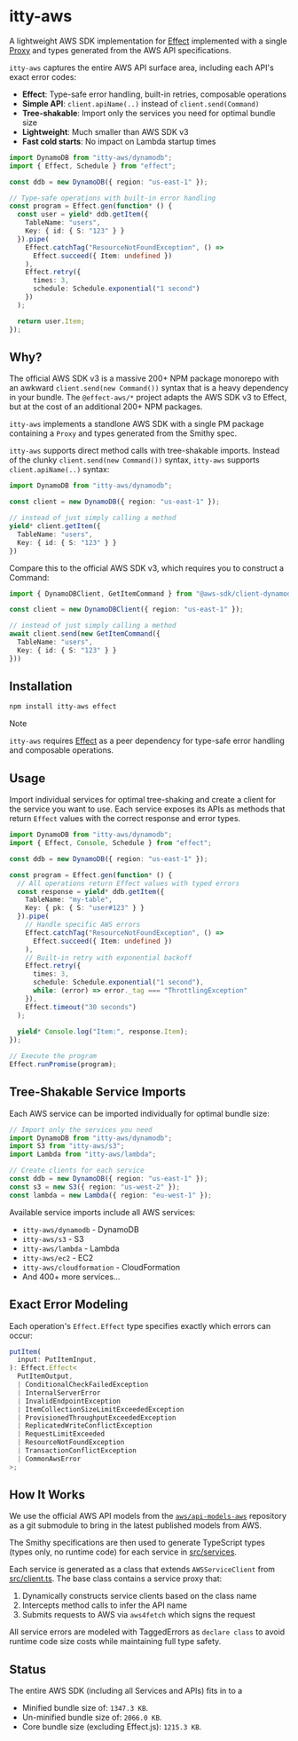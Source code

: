 # itty-aws

A lightweight AWS SDK implementation for [Effect](https://effect.website) implemented with a single [Proxy](https://developer.mozilla.org/en-US/docs/Web/JavaScript/Reference/Global_Objects/Proxy) and types generated from the AWS API specifications. 

`itty-aws` captures the entire AWS API surface area, including each API's exact error codes:

- **Effect**: Type-safe error handling, built-in retries, composable operations
- **Simple API**: `client.apiName(..)` instead of `client.send(Command)`
- **Tree-shakable**: Import only the services you need for optimal bundle size
- **Lightweight**: Much smaller than AWS SDK v3
- **Fast cold starts**: No impact on Lambda startup times

```ts
import DynamoDB from "itty-aws/dynamodb";
import { Effect, Schedule } from "effect";

const ddb = new DynamoDB({ region: "us-east-1" });

// Type-safe operations with built-in error handling
const program = Effect.gen(function* () {
  const user = yield* ddb.getItem({
    TableName: "users",
    Key: { id: { S: "123" } }
  }).pipe(
    Effect.catchTag("ResourceNotFoundException", () => 
      Effect.succeed({ Item: undefined })
    ),
    Effect.retry({
      times: 3,
      schedule: Schedule.exponential("1 second")
    })
  );

  return user.Item;
});
```

## Why?

The official AWS SDK v3 is a massive 200+ NPM package monorepo with an awkward `client.send(new Command())` syntax that is a heavy dependency in your bundle. The `@effect-aws/*` project adapts the AWS SDK v3 to Effect, but at the cost of an additional 200+ NPM packages. 

`itty-aws` implements a standlone AWS SDK with a single PM package containing a `Proxy` and types generated from the Smithy spec. 

`itty-aws` supports direct method calls with tree-shakable imports. Instead of the clunky `client.send(new Command())` syntax, `itty-aws` supports `client.apiName(..)` syntax:

```ts
import DynamoDB from "itty-aws/dynamodb";

const client = new DynamoDB({ region: "us-east-1" });

// instead of just simply calling a method
yield* client.getItem({
  TableName: "users",
  Key: { id: { S: "123" } }
})
```

Compare this to the official AWS SDK v3, which requires you to construct a Command:

```ts
import { DynamoDBClient, GetItemCommand } from "@aws-sdk/client-dynamodb";

const client = new DynamoDBClient({ region: "us-east-1" });

// instead of just simply calling a method
await client.send(new GetItemCommand({
  TableName: "users",
  Key: { id: { S: "123" } }
}))
```

## Installation

```bash
npm install itty-aws effect
```

> [!NOTE]
> `itty-aws` requires [Effect](https://effect.website) as a peer dependency for type-safe error handling and composable operations.

## Usage

Import individual services for optimal tree-shaking and create a client for the service you want to use. Each service exposes its APIs as methods that return `Effect` values with the correct response and error types.

```ts
import DynamoDB from "itty-aws/dynamodb";
import { Effect, Console, Schedule } from "effect";

const ddb = new DynamoDB({ region: "us-east-1" });

const program = Effect.gen(function* () {
  // All operations return Effect values with typed errors
  const response = yield* ddb.getItem({
    TableName: "my-table",
    Key: { pk: { S: "user#123" } }
  }).pipe(
    // Handle specific AWS errors
    Effect.catchTag("ResourceNotFoundException", () => 
      Effect.succeed({ Item: undefined })
    ),
    // Built-in retry with exponential backoff
    Effect.retry({
      times: 3,
      schedule: Schedule.exponential("1 second"),
      while: (error) => error._tag === "ThrottlingException"
    }),
    Effect.timeout("30 seconds")
  );
  
  yield* Console.log("Item:", response.Item);
});

// Execute the program
Effect.runPromise(program);
```

## Tree-Shakable Service Imports

Each AWS service can be imported individually for optimal bundle size:

```ts
// Import only the services you need
import DynamoDB from "itty-aws/dynamodb";
import S3 from "itty-aws/s3";
import Lambda from "itty-aws/lambda";

// Create clients for each service
const ddb = new DynamoDB({ region: "us-east-1" });
const s3 = new S3({ region: "us-west-2" });
const lambda = new Lambda({ region: "eu-west-1" });
```

Available service imports include all AWS services:
- `itty-aws/dynamodb` - DynamoDB
- `itty-aws/s3` - S3
- `itty-aws/lambda` - Lambda
- `itty-aws/ec2` - EC2
- `itty-aws/cloudformation` - CloudFormation
- And 400+ more services...

## Exact Error Modeling

Each operation's `Effect.Effect` type specifies exactly which errors can occur:

```ts
putItem(
  input: PutItemInput,
): Effect.Effect<
  PutItemOutput,
  | ConditionalCheckFailedException
  | InternalServerError
  | InvalidEndpointException
  | ItemCollectionSizeLimitExceededException
  | ProvisionedThroughputExceededException
  | ReplicatedWriteConflictException
  | RequestLimitExceeded
  | ResourceNotFoundException
  | TransactionConflictException
  | CommonAwsError
>;
```

## How It Works

We use the official AWS API models from the [`aws/api-models-aws`](https://github.com/aws/api-models-aws) repository as a git submodule to bring in the latest published models from AWS.

The Smithy specifications are then used to generate TypeScript types (types only, no runtime code) for each service in [src/services](src/services).

Each service is generated as a class that extends `AWSServiceClient` from [src/client.ts](src/client.ts). The base class contains a service proxy that:
1. Dynamically constructs service clients based on the class name
2. Intercepts method calls to infer the API name 
3. Submits requests to AWS via `aws4fetch` which signs the request

All service errors are modeled with TaggedErrors as `declare class` to avoid runtime code size costs while maintaining full type safety.

## Status

The entire AWS SDK (including all Services and APIs) fits in to a

- Minified bundle size of: `1347.3 KB`.
- Un-minified bundle size of: `2066.0 KB`.
- Core bundle size (excluding Effect.js): `1215.3 KB`.

